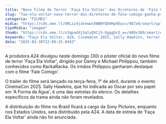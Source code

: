 ```yaml
---
title: "Novo Filme de Terror 'Faça Ela Voltar' dos Diretores de 'Fale Comigo' Ganha Pôster Oficial"
slug: "faa-ela-voltar-novo-terror-dos-diretores-de-fale-comigo-ganha-pster"
categoria: "FILMES"
midia: "https://cdn.ome.lt/ONLzz4jatewwtXWBWYQA9Hp9Eac=/987x0/smart/uploads/conteudo/fotos/falecomigo.jpg"
tipoMidia: "imagem"
thumb: "https://cdn.ome.lt/n3qpaddj3qlyQXCjS-EgggGrO_w=/480x360/smart/extras/conteudos/falecomigo.jpg"
keywords: "Faça Ela Voltar, A24, CinemaCon 2025, Sally Hawkins, terror, Danny e Michael Philippou"
data: "2025-03-30T22:09:25.045Z"
---
```


A produtora A24 divulgou neste domingo (30) o pôster oficial do novo filme de terror 'Faça Ela Voltar', dirigido por Danny e Michael Philippou, também conhecidos como RackaRacka. Os irmãos Philippou ganharam destaque com o filme 'Fale Comigo'.

O trailer do filme será lançado na terça-feira, 1° de abril, durante o evento CinemaCon 2025. Sally Hawkins, que foi indicada ao Oscar por seu papel em 'A Forma da Água', é uma das estrelas do elenco. Os detalhes específicos da trama ainda não foram revelados.

A distribuição do filme no Brasil ficará a cargo da Sony Pictures, enquanto nos Estados Unidos, será distribuído pela A24. A data de estreia de 'Faça Ela Voltar' ainda não foi anunciada.